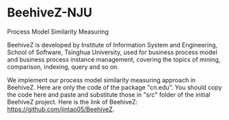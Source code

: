 # BeehiveZ-NJU
Process Model Similarity Measuring

BeehiveZ is developed by Institute of Information System and Engineering, School of Software, Tsinghua University, used for business process model and business process instance management, covering the topics of mining, comparison, indexing, query and so on.

We implement our process model similarity measuring approach in BeehiveZ. Here are only the code of the package "cn.edu". You should copy the code here and paste and substitute those in "src" folder of the initial BeehiveZ project. Here is the link of BeehiveZ: https://github.com/jintao05/BeehiveZ. 
